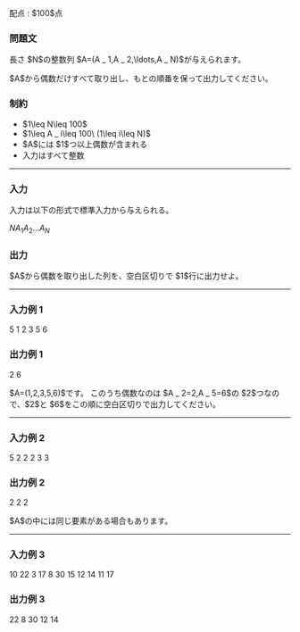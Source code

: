 
<div>

<span>

<span>

<p>
配点 : $100$点
</p>

<div>

<section>

### **問題文**

<p>
長さ $N$の整数列 $A=(A _ 1,A _ 2,\ldots,A _ N)$が与えられます。
</p>

<p>
$A$から偶数だけすべて取り出し、もとの順番を保って出力してください。
</p>

</section>

</div>

<div>

<section>

### **制約**

<ul>

<li>
$1\leq N\leq 100$
</li>

<li>
$1\leq A _ i\leq 100\ (1\leq i\leq N)$
</li>

<li>
$A$には $1$つ以上偶数が含まれる
</li>

<li>
入力はすべて整数
</li>

</ul>

</section>

</div>

---

<div>

<div>

<section>

### **入力**

<p>
入力は以下の形式で標準入力から与えられる。
</p>

<div>

$N$$A _ 1$$A _ 2$$\ldots$$A _ N$
</div>

</section>

</div>

<div>

<section>

### **出力**

<p>
$A$から偶数を取り出した列を、空白区切りで $1$行に出力せよ。
</p>

</section>

</div>

</div>

---

<div>

<section>

### **入力例 1**

<div>

5
1 2 3 5 6

</div>

</section>

</div>

<div>

<section>

### **出力例 1**

<div>

2 6

</div>

<p>
$A=(1,2,3,5,6)$です。
このうち偶数なのは $A _ 2=2,A _ 5=6$の $2$つなので、$2$と $6$をこの順に空白区切りで出力してください。
</p>

</section>

</div>

---

<div>

<section>

### **入力例 2**

<div>

5
2 2 2 3 3

</div>

</section>

</div>

<div>

<section>

### **出力例 2**

<div>

2 2 2

</div>

<p>
$A$の中には同じ要素がある場合もあります。
</p>

</section>

</div>

---

<div>

<section>

### **入力例 3**

<div>

10
22 3 17 8 30 15 12 14 11 17

</div>

</section>

</div>

<div>

<section>

### **出力例 3**

<div>

22 8 30 12 14

</div>

</section>

</div>

</span>

</span>

</div>
